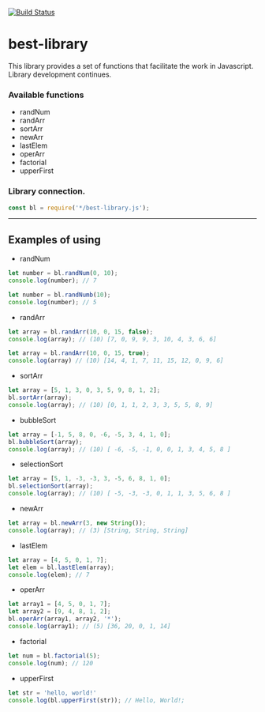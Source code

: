 [![Build Status](https://travis-ci.org/AstR0x/best-library.svg?branch=master)](https://travis-ci.org/AstR0x/best-library)
# best-library
This library provides a set of functions that facilitate the work in Javascript. Library development continues.

### Available functions

+ randNum
+ randArr
+ sortArr
+ newArr
+ lastElem
+ operArr
+ factorial
+ upperFirst

### Library connection.
```js
const bl = require('*/best-library.js');
```
*** *** ***
## Examples of using
+ randNum

```js
let number = bl.randNum(0, 10);
console.log(number); // 7

let number = bl.randNumb(10);
console.log(number); // 5
```

+ randArr
```js
let array = bl.randArr(10, 0, 15, false);
console.log(array); // (10) [7, 0, 9, 9, 3, 10, 4, 3, 6, 6]

let array = bl.randArr(10, 0, 15, true);
console.log(array) // (10) [14, 4, 1, 7, 11, 15, 12, 0, 9, 6]
```

+ sortArr
```js
let array = [5, 1, 3, 0, 3, 5, 9, 8, 1, 2];
bl.sortArr(array);
console.log(array); // (10) [0, 1, 1, 2, 3, 3, 5, 5, 8, 9]
```

+ bubbleSort
```js
let array = [-1, 5, 8, 0, -6, -5, 3, 4, 1, 0];
bl.bubbleSort(array);
console.log(array); // (10) [ -6, -5, -1, 0, 0, 1, 3, 4, 5, 8 ]
````

+ selectionSort
```js
let array = [5, 1, -3, -3, 3, -5, 6, 8, 1, 0];
bl.selectionSort(array);
console.log(array); // (10) [ -5, -3, -3, 0, 1, 1, 3, 5, 6, 8 ]
```

+ newArr
```js
let array = bl.newArr(3, new String());
console.log(array); // (3) [String, String, String]
```

+ lastElem
```js
let array = [4, 5, 0, 1, 7];
let elem = bl.lastElem(array);
console.log(elem); // 7
```

+ operArr
```js
let array1 = [4, 5, 0, 1, 7];
let array2 = [9, 4, 8, 1, 2];
bl.operArr(array1, array2, '*');
console.log(array1); // (5) [36, 20, 0, 1, 14]
```

+ factorial
```js
let num = bl.factorial(5);
console.log(num); // 120
```
+ upperFirst
```js
let str = 'hello, world!'
console.log(bl.upperFirst(str)); // Hello, World!;
```
